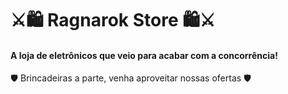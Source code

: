 # ⚔🛍 Ragnarok Store 🛍⚔

#### A loja de eletrônicos que veio para acabar com a concorrência!

🛡 Brincadeiras a parte, venha aproveitar nossas ofertas 🛡

